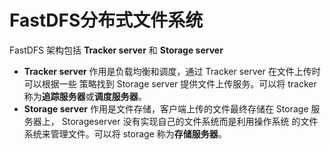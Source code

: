 # FastDFS分布式文件系统

FastDFS 架构包括 **Tracker server** 和 **Storage server**

- **Tracker server** 作用是负载均衡和调度，通过 Tracker server 在文件上传时可以根据一些 策略找到 Storage server 提供文件上传服务。可以将 tracker 称为**追踪服务器**或**调度服务器**。
- **Storage server** 作用是文件存储，客户端上传的文件最终存储在 Storage 服务器上， Storageserver 没有实现自己的文件系统而是利用操作系统 的文件系统来管理文件。可以将 storage 称为**存储服务器**。

